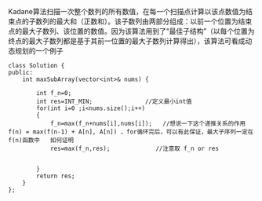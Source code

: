 Kadane算法扫描一次整个数列的所有数值，在每一个扫描点计算以该点数值为结束点的子数列的最大和（正数和）。该子数列由两部分组成：以前一个位置为结束点的最大子数列、该位置的数值。因为该算法用到了“最佳子结构”（以每个位置为终点的最大子数列都是基于其前一位置的最大子数列计算得出），该算法可看成动态规划的一个例子
```
class Solution {
public:
    int maxSubArray(vector<int>& nums) {
        
        int f_n=0;            
        int res=INT_MIN;               //定义最小int值
        for(int i=0 ;i<nums.size();i++)
        {
            f_n=max(f_n+nums[i],nums[i]);   //想说一下这个递推关系的作用 f(n) = max(f(n-1) + A[n], A[n]) ，for循环完后，可以有此保证，最大子序列一定在f(n)函数中   如何证明
            res=max(f_n,res);             //注意取 f_n or res
            
            
        }
        return res;
    }
};

```
